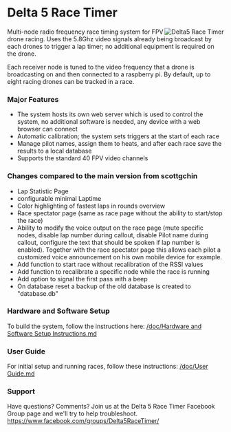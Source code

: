 # Delta 5 Race Timer

<img src="doc/img/delta5racetimer.jpg" align="right" alt="Delta5 Race Timer"/>

Multi-node radio frequency race timing system for FPV drone racing. Uses the 5.8Ghz video signals already being broadcast by each drones to trigger a lap timer; no additional equipment is required on the drone.

Each receiver node is tuned to the video frequency that a drone is broadcasting on and then connected to a raspberry pi. By default, up to eight racing drones can be tracked in a race.

### Major Features
* The system hosts its own web server which is used to control the system, no additional software is needed, any device with a web browser can connect
* Automatic calibration; the system sets triggers at the start of each race
* Manage pilot names, assign them to heats, and after each race save the results to a local database
* Supports the standard 40 FPV video channels

### Changes compared to the main version from scottgchin
* Lap Statistic Page
* configurable minimal Laptime
* Color highlighting of fastest laps in rounds overview
* Race spectator page (same as race page without the ability to start/stop the race)
* Ability to modify the voice output on the race page (mute specific nodes, disable lap number during callout, disable Pilot name during callout, configure the text that should be spoken if lap number is enabled). Together with the race spectator page this allows each pilot a customized voice announcement on his own mobile device for example.
* Add function to start race without recalibration of the RSSI values
* Add function to recalibrate a specific node while the race is running
* Add option to signal the first pass with a beep
* On database reset a backup of the old database is created to "database<datetime>.db"

### Hardware and Software Setup
To build the system, follow the instructions here: [/doc/Hardware and Software Setup Instructions.md](/doc/Hardware%20and%20Software%20Setup%20Instructions.md)

### User Guide
For initial setup and running races, follow these instructions: [/doc/User Guide.md](/doc/User%20Guide.md)

### Support
Have questions? Comments? Join us at the Delta 5 Race Timer Facebook Group page and we'll try to help troubleshoot.
https://www.facebook.com/groups/Delta5RaceTimer/
